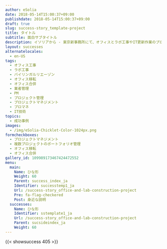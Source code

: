 ```yaml
---
author: eSolia
date: 2018-05-14T15:00:37+09:00
publishdate: 2018-05-14T15:00:37+09:00
draft: true
slug: success-story_template-project
title: タイトル
subtitle: 面白サブタイトル
description: イソリアから - 東京新事務所にて、オフィスとラボ工事やIT更新作業のプロジェクトマネジメントを実施し、東京と横浜のオフィスを移転させた。
layout: successes
alternatelocales:
  - en-US
tags:
  - オフィス工事
  - ラボ工事
  - バイリンガルリエーゾン
  - オフィス移転
  - オフィス合併
  - 業者管理
  - PM
  - プロジェクト管理
  - プロジェクトマネジメント
  - プロマネ
  - IT技術
topics:
  - 成功事例
images:  
  - /img/eSolia-Chicklet-Color-1024px.png
formcheckboxes:
  - プロジェクトマネジメント
  - 複数プロジェクトのポートフォリオ管理
  - オフィス移転
  - オフィス合併
gallery_id: 109989173467424472552
menu:
  main:
    Name: ひな形
    Weight: 60
    Parent: success_index_ja
    Identifier: successtemp1_ja
    Url: /success-story_office-and-lab-construction-project
    Pre: fa-flag-checkered
    Post: 身近な説明
  successes:
    Name: ひな形
    Identifier: sstemplate1_ja
    Url: /success-story_office-and-lab-construction-project
    Parent: sucsideindex_ja
    Weight: 60
---
```


{{< showsuccess 405 >}}
